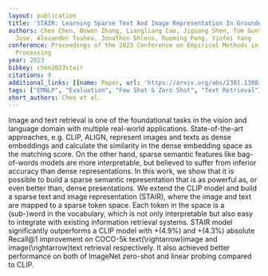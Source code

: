 ```yaml
---
layout: publication
title: 'STAIR: Learning Sparse Text And Image Representation In Grounded Tokens'
authors: Chen Chen, Bowen Zhang, Liangliang Cao, Jiguang Shen, Tom Gunter, Albin Madappally
  Jose, Alexander Toshev, Jonathon Shlens, Ruoming Pang, Yinfei Yang
conference: Proceedings of the 2023 Conference on Empirical Methods in Natural Language
  Processing
year: 2023
bibkey: chen2023stair
citations: 9
additional_links: [{name: Paper, url: 'https://arxiv.org/abs/2301.13081'}]
tags: ["EMNLP", "Evaluation", "Few Shot & Zero Shot", "Text Retrieval"]
short_authors: Chen et al.
---
```

Image and text retrieval is one of the foundational tasks in the vision and
language domain with multiple real-world applications. State-of-the-art
approaches, e.g. CLIP, ALIGN, represent images and texts as dense embeddings
and calculate the similarity in the dense embedding space as the matching
score. On the other hand, sparse semantic features like bag-of-words models are
more interpretable, but believed to suffer from inferior accuracy than dense
representations. In this work, we show that it is possible to build a sparse
semantic representation that is as powerful as, or even better than, dense
presentations. We extend the CLIP model and build a sparse text and image
representation (STAIR), where the image and text are mapped to a sparse token
space. Each token in the space is a (sub-)word in the vocabulary, which is not
only interpretable but also easy to integrate with existing information
retrieval systems. STAIR model significantly outperforms a CLIP model with
+\(4.9%\) and +\(4.3%\) absolute Recall@1 improvement on COCO-5k
text\(\rightarrow\)image and image\(\rightarrow\)text retrieval respectively. It
also achieved better performance on both of ImageNet zero-shot and linear
probing compared to CLIP.